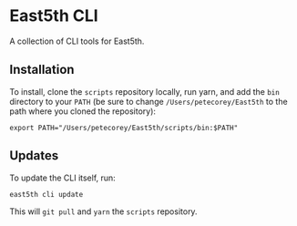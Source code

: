 # East5th CLI

A collection of CLI tools for East5th.

## Installation

To install, clone the `scripts` repository locally, run yarn, and add the `bin` directory to your `PATH` (be sure to change `/Users/petecorey/East5th` to the path where you cloned the repository):

```shell
export PATH="/Users/petecorey/East5th/scripts/bin:$PATH"
```

## Updates

To update the CLI itself, run:

```shell
east5th cli update
```

This will `git pull` and `yarn` the `scripts` repository.
